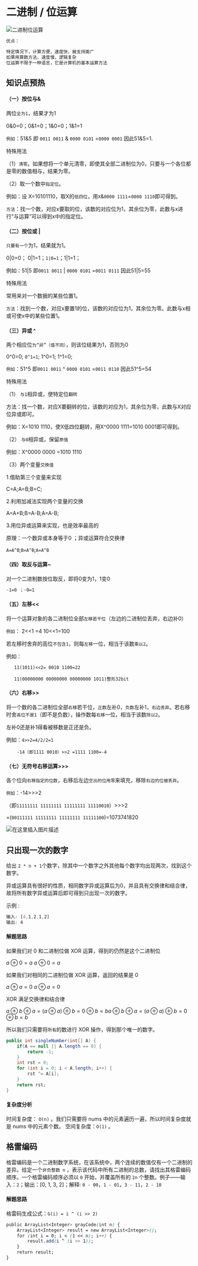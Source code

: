 # 二进制 / 位运算

![二进制位运算](https://img-blog.csdnimg.cn/20191021201855750.png)

```css
优点：

特定情况下，计算方便，速度快，被支持面广
如果用算数方法，速度慢，逻辑复杂
位运算不限于一种语言，它是计算机的基本运算方法
```

## 知识点预热

#### （一）按位与&
两位`全为1`，结果才为1

0&0=0；0&1=0；1&0=0；1&1=1

`例如`：51&5 即 `0011 0011` & `0000 0101` =`0000 0001` 因此51&5=1.

特殊用法

（1）`清零`。如果想将一个单元清零，即使其全部二进制位为0，只要与一个各位都是零的数值相与，结果为零。

（2）取一个数中`指定位`。

例如：设 X=10101110，取X的`低四位`，用`X`&`0000 1111`=`0000 1110`即可得到。

`方法`：找一个数，对应x要取的位，该数的对应位为1，其余位为零，此数与x进行“与运算”可以得到x中的指定位。

#### （二）按位或 |
`只要有一个`为1，结果就为1。

0|0=0； 0|1=1；`1|0=1`；1|1=1；

例如：51|5 即`0011 0011` | `0000 0101` =`0011 0111` 因此51|5=55

 特殊用法

常用来对一个数据的某些位置1。

`方法`：找到一个数，对应x要置1的位，该数的对应位为1，其余位为零。此数与x相或可使x中的某些位置1。

#### （三）异或 ^
两个相应位`为“异”（值不同）`，则该位结果为1，否则为0

0^0=0;  `0^1=1`; 1^0=1; 1^1=0;

`例如`：51^5 即`0011 0011` ^ `0000 0101` =`0011 0110` 因此51^5=54

特殊用法

（1）  `与1`相异或，使特定位`翻转`

方法：找一个数，对应X要翻转的位，该数的对应为1，其余位为零，此数与X对应位异或即可。

例如：X=1010 1110，使X低四位翻转，用X^0000 1111=1010 0001即可得到。

（2）  `与0`相异或，保留`原值`

例如：X^0000 0000 =1010 1110

（3）两个变量`交换值`

1.借助第三个变量来实现

C=A;A=B;B=C;

2.利用加减法实现两个变量的交换

 A=A+B;B=A-B;A=A-B;

3.用位异或运算来实现，也是效率最高的

原理：一个数异或本身等于0 ；异或运算符合交换律

`A=A^B`;`B=A^B`;`A=A^B`

#### （四）取反与运算~
对一个二进制数按位取反，即将0变为1，1变0

```css
~1=0 ；~0=1
```

#### （五）左移<<
将一个运算对象的各二进制位全部`左移若干位`（左边的二进制位丢弃，右边补0）

`例如`： 2<<1 =4    10<<1=100

若左移时舍弃的高位`不包含1`，则每`左移`一位，相当于该数`乘以2`。

例如：

       11(1011)<<2= 0010 1100=22
    
       11(00000000 00000000 00000000 1011)整形32bit

#### （六）右移>>
将一个数的各二进制位全部`右移`若干位，`正数`左补0，`负数`左补1，`右边丢弃`。若右移时舍`高位不是1`（即不是负数），操作数每`右移`一位，相当于该数`除以2`。

左补0还是补1得看被移数是正还是负。

例如：`4>>2=4/2/2=1`

        -14（即1111 0010）>>2 =1111 1100=-4

#### （七）无符号右移运算>>>
各个位向`右移指定的位数`，右移后左边`空出的位用零`来填充，移除`右边的位被丢弃`。

`例如`：-14>>>2

（即`11111111 11111111 11111111 11110010`）>>>2

=(`00111111 11111111 11111111 11111100`)=1073741820



![在这里插入图片描述](https://img-blog.csdnimg.cn/20191021202057416.png)



## 只出现一次的数字

给出 `2 * n + 1`个数字，除其中一个数字之外其他每个数字均出现两次，找到这个数字。

异或运算具有很好的性质，相同数字异或运算后为0，并且具有交换律和结合律，故将所有数字异或运算后即可得到只出现一次的数字。

示例 :

```css
输入: [4,1,2,1,2]
输出: 4
```

#### 解题思路

如果我们对 0 和二进制位做 XOR 运算，得到的仍然是这个二进制位

$a \oplus 0 = a$ $a⊕0=a$

如果我们对相同的二进制位做 XOR 运算，返回的结果是 0

$a \oplus a = 0$ $a⊕a=0$

XOR 满足交换律和结合律

$a \oplus b \oplus a = (a \oplus a) \oplus b = 0 \oplus b = ba⊕b⊕a=(a⊕a)⊕b=0⊕b=b$

所以我们只需要将`所有`的数进行 XOR 操作，得到那个唯一的数字。

```java
public int singleNumber(int[] A) {
    if(A == null || A.length == 0) {
        return -1;
    }
    int rst = 0;
    for (int i = 0; i < A.length; i++) {
        rst ^= A[i];
    }
    return rst;
}
```

#### 复杂度分析

时间复杂度： `O(n)` 。我们只需要将 $\text{nums}$ 中的元素遍历一遍，所以时间复杂度就是 $\text{nums}$ 中的元素个数。
空间复杂度：`O(1)` 。




## 格雷编码

格雷编码是一个二进制数字系统，在该系统中，两个连续的数值仅有一个二进制的差异。给定一个`非负整数 n` ，表示该代码中所有二进制的总数，请找出其格雷编码顺序。一个格雷编码顺序必须以 `0` 开始，并覆盖所有的 `2n` 个整数。例子——输入：`2`；输出：[0, 1, 3, 2]；解释: `0 - 00`，`1 - 01`，`3 - 11`，`2 - 10`

#### 解题思路

格雷码生成公式：`G(i) = i ^ (i >> 2)`

```css
public ArrayList<Integer> grayCode(int n) {
    ArrayList<Integer> result = new ArrayList<Integer>();
    for (int i = 0; i < (1 << n); i++) {
        result.add(i ^ (i >> 1));
    }
    return result;
}
```

<br>
<br>
